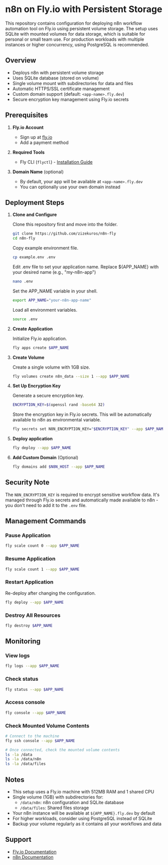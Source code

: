 # n8n on Fly.io with Persistent Storage

This repository contains configuration for deploying n8n workflow automation tool on Fly.io using persistent volume storage. The setup uses SQLite with mounted volumes for data storage, which is suitable for personal or small team use. For production workloads with multiple instances or higher concurrency, using PostgreSQL is recommended.

## Overview

- Deploys n8n with persistent volume storage
- Uses SQLite database (stored on volume)
- Single volume mount with subdirectories for data and files
- Automatic HTTPS/SSL certificate management
- Custom domain support (default: `<app-name>.fly.dev`)
- Secure encryption key management using Fly.io secrets

## Prerequisites

1. **Fly.io Account**
   - Sign up at [fly.io](https://fly.io)
   - Add a payment method

2. **Required Tools**
   - Fly CLI (`flyctl`) - [Installation Guide](https://fly.io/docs/hands-on/install-flyctl/)

3. **Domain Name** (optional)
   - By default, your app will be available at `<app-name>.fly.dev`
   - You can optionally use your own domain instead

## Deployment Steps

1. **Clone and Configure**
   
   Clone this repository first and move into the folder.
   ```bash
   git clone https://github.com/zizekuros/n8n-fly
   cd n8n-fly
   ```
   
   Copy example environment file.
   ```bash
   cp example.env .env
   ```
   Edit .env file to set your application name. Replace ${APP_NAME} with your desired name (e.g., "my-n8n-app")
   ```bash
   nano .env
   ```   
   Set the APP_NAME variable in your shell.
   ```bash
   export APP_NAME="your-n8n-app-name"
   ```
   Load all environment variables.
   ```bash
   source .env
   ```

2. **Create Application**

   Initialize Fly.io application.
   ```bash
   fly apps create $APP_NAME
   ```

3. **Create Volume**
   
   Create a single volume with 1GB size.
   ```bash
   fly volumes create n8n_data --size 1 --app $APP_NAME
   ```

4. **Set Up Encryption Key**

   Generate a secure encryption key.
   ```bash
   ENCRYPTION_KEY=$(openssl rand -base64 32)
   ```
   Store the encryption key in Fly.io secrets. This will be automatically available to n8n as environmental variable.
   ```bash
   fly secrets set N8N_ENCRYPTION_KEY="$ENCRYPTION_KEY" --app $APP_NAME
   ```

5. **Deploy application**
   ```bash
   fly deploy --app $APP_NAME
   ```

6. **Add Custom Domain** (Optional)
   ```bash
   fly domains add $N8N_HOST --app $APP_NAME
   ```

## Security Note

The `N8N_ENCRYPTION_KEY` is required to encrypt sensitive workflow data. It's managed through Fly.io secrets and automatically made available to n8n - you don't need to add it to the `.env` file.

## Management Commands

### Pause Application
```bash
fly scale count 0 --app $APP_NAME
```

### Resume Application
```bash
fly scale count 1 --app $APP_NAME
```

### Restart Application
Re-deploy after changing the configuration.
```bash
fly deploy --app $APP_NAME
```

### Destroy All Resources
```bash
fly destroy $APP_NAME
```

## Monitoring

### View logs
```bash
fly logs --app $APP_NAME
```
### Check status
```bash
fly status --app $APP_NAME
```
### Access console
```bash
fly console --app $APP_NAME
```
### Check Mounted Volume Contents
```bash
# Connect to the machine
fly ssh console --app $APP_NAME

# Once connected, check the mounted volume contents
ls -la /data
ls -la /data/n8n
ls -la /data/files
```

## Notes

- This setup uses a Fly.io machine with 512MB RAM and 1 shared CPU
- Single volume (1GB) with subdirectories for:
  - `/data/n8n`: n8n configuration and SQLite database
  - `/data/files`: Shared files storage
- Your n8n instance will be available at `${APP_NAME}.fly.dev` by default
- For higher workloads, consider using PostgreSQL instead of SQLite
- Backup your volume regularly as it contains all your workflows and data

## Support

- [Fly.io Documentation](https://fly.io/docs/)
- [n8n Documentation](https://docs.n8n.io/)
